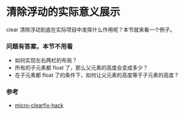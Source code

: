 # 清除浮动的实际意义展示

clear 清除浮动到底在实际项目中发挥什么作用呢？本节就来看一个例子。


### 问题有答案，本节不用看

- 如何实现左右两栏的布局？
- 所有的子元素都 float 了，那么父元素的高度会变成多少？
- 在子元素都 float 了的条件下，如何让父元素的高度等于子元素的高度？


### 参考

- [micro-clearfix-hack](http://nicolasgallagher.com/micro-clearfix-hack/)
